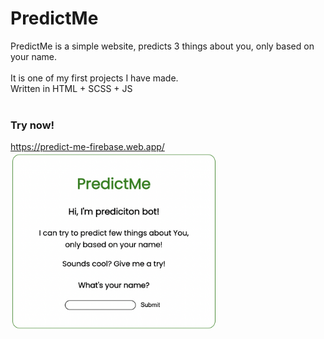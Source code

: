 # PredictMe
PredictMe is a simple website, predicts 3 things about you, only based on your name.
</br>
</br>
It is one of my first projects I have made.
</br>
Written in HTML + SCSS + JS
</br>
</br>

### Try now! 
https://predict-me-firebase.web.app/
<img width=330 src="https://github.com/sam-kmn/PredictMe/blob/master/Screenshots/Screenshot1.png?raw=true" style="border-radius: 1rem;" >

</br>